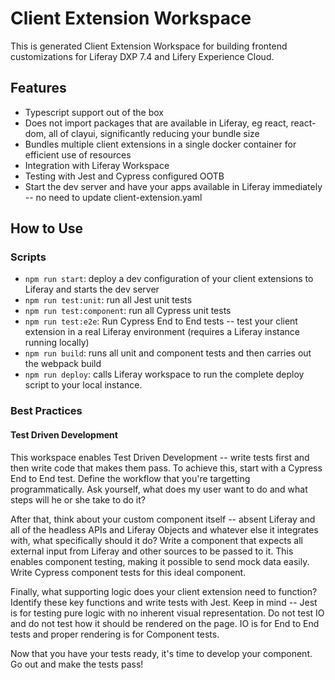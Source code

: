 # Client Extension Workspace

This is generated Client Extension Workspace for building frontend customizations for Liferay DXP 7.4
and Lifery Experience Cloud.

## Features

- Typescript support out of the box
- Does not import packages that are available in Liferay, eg react, react-dom, all of clayui, significantly reducing your bundle size
- Bundles multiple client extensions in a single docker container for efficient use of resources
- Integration with Liferay Workspace
- Testing with Jest and Cypress configured OOTB
- Start the dev server and have your apps available in Liferay immediately -- no need to update client-extension.yaml

## How to Use

### Scripts

- `npm run start`: deploy a dev configuration of your client extensions to Liferay and starts the dev server
- `npm run test:unit`: run all Jest unit tests
- `npm run test:component`: run all Cypress unit tests
- `npm run test:e2e`: Run Cypress End to End tests -- test your client extension in a real Liferay environment (requires a Liferay instance running locally)
- `npm run build`: runs all unit and component tests and then carries out the webpack build
- `npm run deploy`: calls Liferay workspace to run the complete deploy script to your local instance.

### Best Practices

#### Test Driven Development

This workspace enables Test Driven Development -- write tests first and then write code that makes them pass.
To achieve this, start with a Cypress End to End test. Define the workflow that you're targetting programmatically.
Ask yourself, what does my user want to do and what steps will he or she take to do it?

After that, think about your custom component itself -- absent Liferay and all of the headless APIs and Liferay Objects
and whatever else it integrates with, what specifically should it do? Write a component that expects all external input from
Liferay and other sources to be passed to it. This enables component testing, making it possible to send mock data easily.
Write Cypress component tests for this ideal component.

Finally, what supporting logic does your client extension need to function? Identify these key functions and write tests with Jest. Keep in mind -- Jest is for testing pure logic with no inherent visual representation. Do not test IO and do not test
how it should be rendered on the page. IO is for End to End tests and proper rendering is for Component tests.

Now that you have your tests ready, it's time to develop your component. Go out and make the tests pass!
